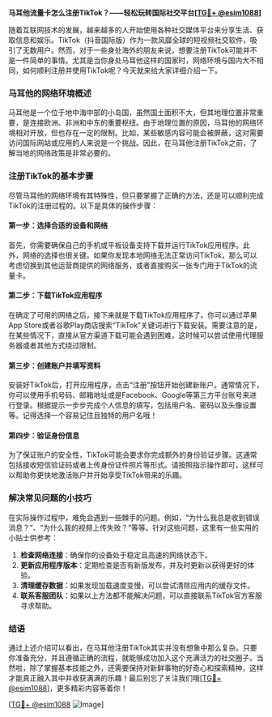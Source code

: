 **马耳他流量卡怎么注册TikTok？——轻松玩转国际社交平台[[TG💪+ @esim1088](https://t.me/s/esim1088)]**

随着互联网技术的发展，越来越多的人开始使用各种社交媒体平台来分享生活、获取信息和娱乐。TikTok（抖音国际版）作为一款风靡全球的短视频社交软件，吸引了无数用户。然而，对于一些身处海外的朋友来说，想要注册TikTok可能并不是一件简单的事情。尤其是当你身处马耳他这样的国家时，网络环境与国内大不相同，如何顺利注册并使用TikTok呢？今天就来给大家详细介绍一下。

### 马耳他的网络环境概述

马耳他是一个位于地中海中部的小岛国，虽然国土面积不大，但其地理位置非常重要，是连接欧洲、非洲和中东的重要枢纽。由于地理位置的原因，马耳他的网络环境相对开放，但也存在一定的限制。比如，某些敏感内容可能会被屏蔽，这对需要访问国际网站或应用的人来说是一个挑战。因此，在马耳他注册TikTok之前，了解当地的网络政策是非常必要的。

### 注册TikTok的基本步骤

尽管马耳他的网络环境有其特殊性，但只要掌握了正确的方法，还是可以顺利完成TikTok的注册过程的。以下是具体的操作步骤：

#### 第一步：选择合适的设备和网络

首先，你需要确保自己的手机或平板设备支持下载并运行TikTok应用程序。此外，网络的选择也很关键。如果你发现本地网络无法正常访问TikTok，那么可以考虑切换到其他运营商提供的网络服务，或者直接购买一张专门用于TikTok的流量卡。

#### 第二步：下载TikTok应用程序

在确定了可用的网络之后，接下来就是下载TikTok应用程序了。你可以通过苹果App Store或者谷歌Play商店搜索“TikTok”关键词进行下载安装。需要注意的是，在某些情况下，直接从官方渠道下载可能会遇到困难，这时候可以尝试使用代理服务器或者其他方式绕过限制。

#### 第三步：创建账户并填写资料

安装好TikTok后，打开应用程序，点击“注册”按钮开始创建新账户。通常情况下，你可以使用手机号码、邮箱地址或是Facebook、Google等第三方平台账号来进行登录。根据提示一步步完成个人信息的填写，包括用户名、密码以及头像设置等。记得选择一个容易记住且独特的用户名哦！

#### 第四步：验证身份信息

为了保证账户的安全性，TikTok可能会要求你完成额外的身份验证步骤。这通常包括接收短信验证码或者上传身份证件照片等形式。请按照指示操作即可，这样可以帮助你更快地激活账户并开始享受TikTok带来的乐趣。

### 解决常见问题的小技巧

在实际操作过程中，难免会遇到一些棘手的问题。例如，“为什么我总是收到错误消息？”、“为什么我的视频上传失败？”等等。针对这些问题，这里有一些实用的小贴士供参考：

1. **检查网络连接**：确保你的设备处于稳定且高速的网络状态下。
2. **更新应用程序版本**：定期检查是否有新版发布，并及时更新以获得更好的体验。
3. **清理缓存数据**：如果发现加载速度变慢，可以尝试清除应用内的缓存文件。
4. **联系客服团队**：如果以上方法都不能解决问题，可以直接联系TikTok官方客服寻求帮助。

### 结语

通过上述介绍可以看出，在马耳他注册TikTok其实并没有想象中那么复杂。只要你准备充分，并且遵循正确的流程，就能够成功加入这个充满活力的社交圈子。当然啦，除了掌握基本技能之外，还需要保持对新鲜事物的好奇心和探索精神，这样才能真正融入其中并收获满满的乐趣！最后别忘了关注我们哦[[TG💪+ @esim1088](https://t.me/s/esim1088)]，更多精彩内容等着你！

[[TG💪+ @esim1088](https://t.me/s/esim1088) ![Image](https://i.postimg.cc/4NQfJmqS/Snipaste-2025-05-13-00-14-12.png)]